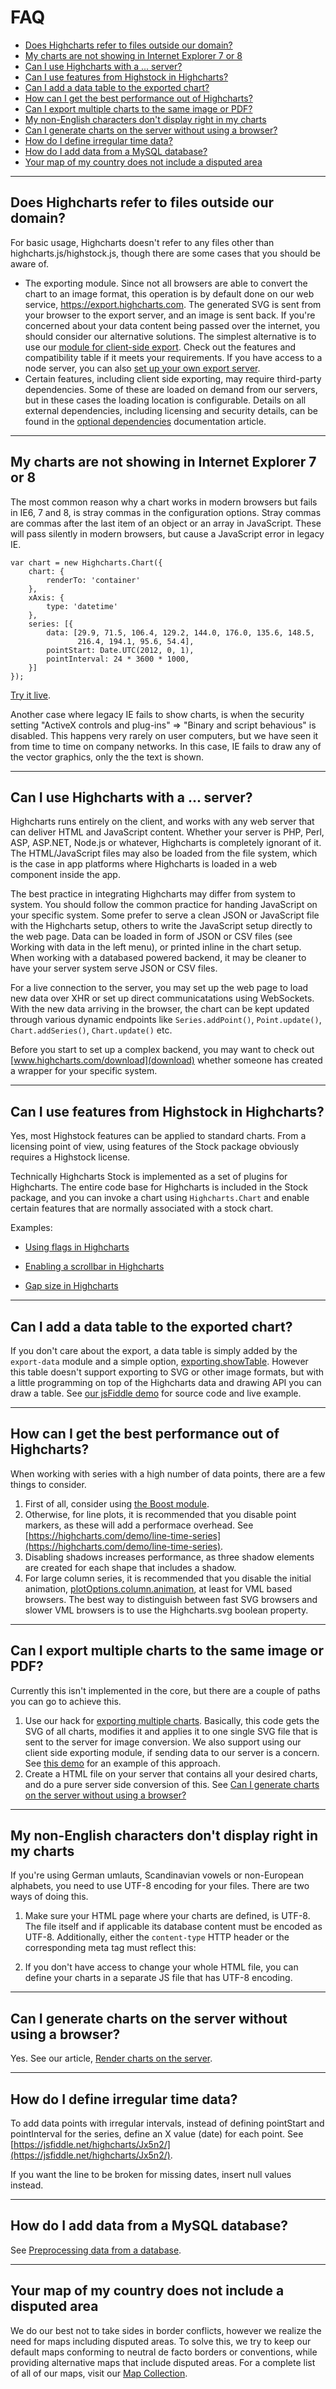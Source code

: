 FAQ
===
*   [Does Highcharts refer to files outside our domain?](#files-outside-domain)
*   [My charts are not showing in Internet Explorer 7 or 8](#not-showing-in-explorer)
*   [Can I use Highcharts with a ... server?](#can-i-use-highcharts-with)
*   [Can I use features from Highstock in Highcharts?](#highstock-features-in-highcharts)
*   [Can I add a data table to the exported chart?](#add-data-table)
*   [How can I get the best performance out of Highcharts?](#optimize-performance)
*   [Can I export multiple charts to the same image or PDF?](#export-multiple)
*   [My non-English characters don't display right in my charts](#non-ascii)
*   [Can I generate charts on the server without using a browser?](#server-side-charts)
*   [How do I define irregular time data?](#irregular-time)
*   [How do I add data from a MySQL database?](#data-from-sql)
*   [Your map of my country does not include a disputed area](#disputed-maps)

* * *

Does Highcharts refer to files outside our domain?
--------------------------------------------------

For basic usage, Highcharts doesn't refer to any files other than highcharts.js/highstock.js, though there are some cases that you should be aware of.

*   The exporting module. Since not all browsers are able to convert the chart to an image format, this operation is by default done on our web service, https://export.highcharts.com. The generated SVG is sent from your browser to the export server, and an image is sent back. If you're concerned about your data content being passed over the internet, you should consider our alternative solutions. The simplest alternative is to use our [module for client-side export](https://highcharts.com/docs/export-module/client-side-export). Check out the features and compatibility table if it meets your requirements. If you have access to a node server, you can also [set up your own export server](https://highcharts.com/docs/export-module/setting-up-the-server). 
*   Certain features, including client side exporting, may require third-party dependencies. Some of these are loaded on demand from our servers, but in these cases the loading location is configurable. Details on all external dependencies, including licensing and security details, can be found in the [optional dependencies](https://highcharts.com/docs/getting-started/optional-dependencies) documentation article.

* * *

My charts are not showing in Internet Explorer 7 or 8
-----------------------------------------------------

The most common reason why a chart works in modern browsers but fails in IE6, 7 and 8, is stray commas in the configuration options. Stray commas are commas after the last item of an object or an array in JavaScript. These will pass silently in modern browsers, but cause a JavaScript error in legacy IE.

    
    var chart = new Highcharts.Chart({
        chart: {
            renderTo: 'container'
        },
        xAxis: {
            type: 'datetime'
        },
        series: [{
            data: [29.9, 71.5, 106.4, 129.2, 144.0, 176.0, 135.6, 148.5,  
                   216.4, 194.1, 95.6, 54.4],
            pointStart: Date.UTC(2012, 0, 1),
            pointInterval: 24 * 3600 * 1000,
        }]
    });

[Try it live](https://jsfiddle.net/highcharts/DXnPa/).

Another case where legacy IE fails to show charts, is when the security setting "ActiveX controls and plug-ins" => "Binary and script behavious" is disabled. This happens very rarely on user computers, but we have seen it from time to time on company networks. In this case, IE fails to draw any of the vector graphics, only the the text is shown. 

* * *

Can I use Highcharts with a ... server?
---------------------------------------

Highcharts runs entirely on the client, and works with any web server that can deliver HTML and JavaScript content. Whether your server is PHP, Perl, ASP, ASP.NET, Node.js or whatever, Highcharts is completely ignorant of it. The HTML/JavaScript files may also be loaded from the file system, which is the case in app platforms where Highcharts is loaded in a web component inside the app.

The best practice in integrating Highcharts may differ from system to system. You should follow the common practice for handing JavaScript on your specific system. Some prefer to serve a clean JSON or JavaScript file with the Highcharts setup, others to write the JavaScript setup directly to the web page. Data can be loaded in form of JSON or CSV files (see Working with data in the left menu), or printed inline in the chart setup. When working with a databased powered backend, it may be cleaner to have your server system serve JSON or CSV files.

For a live connection to the server, you may set up the web page to load new data over XHR or set up direct communicatations using WebSockets. With the new data arriving in the browser, the chart can be kept updated through various dynamic endpoints like `Series.addPoint()`, `Point.update()`, `Chart.addSeries()`, `Chart.update()` etc.

Before you start to set up a complex backend, you may want to check out [www.highcharts.com/download](download) whether someone has created a wrapper for your specific system.

* * *

Can I use features from Highstock in Highcharts?
------------------------------------------------

Yes, most Highstock features can be applied to standard charts. From a licensing point of view, using features of the Stock package obviously requires a Highstock license.

Technically Highcharts Stock is implemented as a set of plugins for Highcharts. The entire code base for Highcharts is included in the Stock package, and you can invoke a chart using `Highcharts.Chart` and enable certain features that are normally associated with a stock chart.

Examples:

*   [Using flags in Highcharts](https://jsfiddle.net/highcharts/2BGSK/)
    
*   [Enabling a scrollbar in Highcharts](https://jsfiddle.net/highcharts/fj6d2/)
    
*   [Gap size in Highcharts](https://jsfiddle.net/highcharts/VwkHu/)
    

* * *

Can I add a data table to the exported chart?
---------------------------------------------

If you don't care about the export, a data table is simply added by the `export-data` module and a simple option, [exporting.showTable](https://api.highcharts.com/highcharts/exporting.showTable). However this table doesn't support exporting to SVG or other image formats, but with a little programming on top of the Highcharts data and drawing API you can draw a table. See [our jsFiddle demo](https://jsfiddle.net/gh/get/library/pure/highcharts/highcharts/tree/master/samples/highcharts/studies/exporting-table/) for source code and live example.

* * *

How can I get the best performance out of Highcharts?
-----------------------------------------------------

When working with series with a high number of data points, there are a few things to consider.

1.  First of all, consider using [the Boost module](news/175-highcharts-performance-boost).
2.  Otherwise, for line plots, it is recommended that you disable point markers, as these will add a performace overhead. See [https://highcharts.com/demo/line-time-series](https://highcharts.com/demo/line-time-series).
3.  Disabling shadows increases performance, as three shadow elements are created for each shape that includes a shadow.
4.  For large column series, it is recommended that you disable the initial animation, [plotOptions.column.animation](https://api.highcharts.com/highcharts#plotOptions.column.animation), at least for VML based browsers. The best way to distinguish between fast SVG browsers and slower VML browsers is to use the Highcharts.svg boolean property.

* * *

Can I export multiple charts to the same image or PDF?
------------------------------------------------------

Currently this isn't implemented in the core, but there are a couple of paths you can go to achieve this. 

1.  Use our hack for [exporting multiple charts](https://jsfiddle.net/gh/get/jquery/1.7.2/highcharts/highcharts/tree/master/samples/highcharts/exporting/multiple-charts/). Basically, this code gets the SVG of all charts, modifies it and applies it to one single SVG file that is sent to the server for image conversion. We also support using our client side exporting module, if sending data to our server is a concern. See [this demo](https://jsfiddle.net/gh/get/jquery/1.7.2/highcharts/highcharts/tree/master/samples/highcharts/exporting/multiple-charts-offline/) for an example of this approach.
2.  Create a HTML file on your server that contains all your desired charts, and do a pure server side conversion of this. See [Can I generate charts on the server without using a browser?](#server-side-charts)

* * *

My non-English characters don't display right in my charts
----------------------------------------------------------

If you're using German umlauts, Scandinavian vowels or non-European alphabets, you need to use UTF-8 encoding for your files. There are two ways of doing this.

1. Make sure your HTML page where your charts are defined, is UTF-8. The file itself and if applicable its database content must be encoded as UTF-8. Additionally, either the `content-type` HTTP header or the corresponding meta tag must reflect this:

    
    <meta http-equiv="content-type" content="text/html; charset=utf-8" />

2. If you don't have access to change your whole HTML file, you can define your charts in a separate JS file that has UTF-8 encoding. 

    
    <script src="charts.js" charset="UTF-8"></script>

* * *

Can I generate charts on the server without using a browser?
------------------------------------------------------------

Yes. See our article, [Render charts on the server](https://highcharts.com/docs/export-module/render-charts-serverside).

* * *

How do I define irregular time data?
------------------------------------

To add data points with irregular intervals, instead of defining pointStart and pointInterval for the series, define an X value (date) for each point. See [https://jsfiddle.net/highcharts/Jx5n2/](https://jsfiddle.net/highcharts/Jx5n2/).

If you want the line to be broken for missing dates, insert null values instead.

* * *

How do I add data from a MySQL database?
----------------------------------------

See [Preprocessing data from a database](https://highcharts.com/docs/working-with-data/data-from-a-database).

* * *

Your map of my country does not include a disputed area
-------------------------------------------------------

We do our best not to take sides in border conflicts, however we realize the need for maps including disputed areas. To solve this, we try to keep our default maps conforming to neutral de facto borders or conventions, while providing alternative maps that include disputed areas. For a complete list of all of our maps, visit our [Map Collection](https://code.highcharts.com/mapdata).